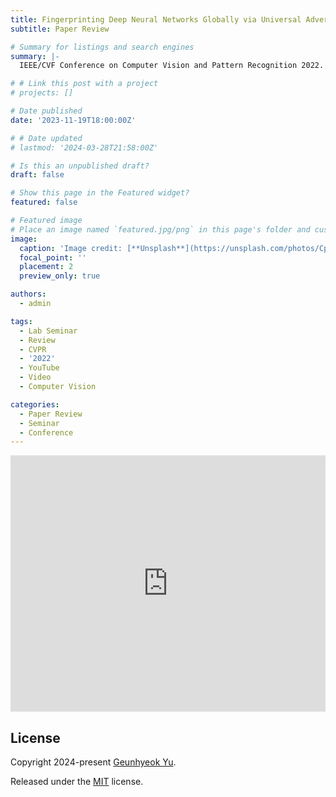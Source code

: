 ```yaml
---
title: Fingerprinting Deep Neural Networks Globally via Universal Adversarial Perturbations
subtitle: Paper Review

# Summary for listings and search engines
summary: |- 
  IEEE/CVF Conference on Computer Vision and Pattern Recognition 2022.

# # Link this post with a project
# projects: []

# Date published
date: '2023-11-19T18:00:00Z'

# # Date updated
# lastmod: '2024-03-28T21:58:00Z'

# Is this an unpublished draft?
draft: false

# Show this page in the Featured widget?
featured: false

# Featured image
# Place an image named `featured.jpg/png` in this page's folder and customize its options here.
image:
  caption: 'Image credit: [**Unsplash**](https://unsplash.com/photos/CpkOjOcXdUY)'
  focal_point: ''
  placement: 2
  preview_only: true

authors:
  - admin

tags:
  - Lab Seminar
  - Review
  - CVPR
  - '2022'
  - YouTube
  - Video
  - Computer Vision

categories:
  - Paper Review
  - Seminar
  - Conference
---
```


<iframe width="100%" height="410" src="https://www.youtube.com/embed/CUJhAvIcKE4" frameborder="0" allow="autoplay; encrypted-media" allowfullscreen></iframe>

## License

Copyright 2024-present [Geunhyeok Yu](/).

Released under the [MIT](https://raw.githubusercontent.com/nda111/nda111.github.io/main/LICENSE) license.
